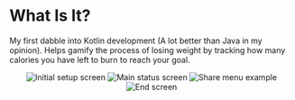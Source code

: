 # What Is It?
My first dabble into Kotlin development (A lot better than Java in my opinion). Helps gamify the process of losing weight by tracking how many calories you have left to burn to reach your goal.

<p align="center">
  <img src="https://i.imgur.com/Mi3SFI5.png" alt="Initial setup screen"/>
  <img src="https://i.imgur.com/JtNYMWY.png" alt="Main status screen"/>
  <img src="https://i.imgur.com/EWGRlyN.png" alt="Share menu example"/>
  <img src="https://i.imgur.com/YZf0iGv.png" alt="End screen"/>
</p>
